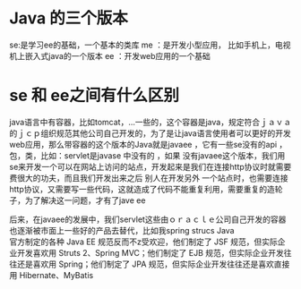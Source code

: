 # Java 的三个版本
se:是学习ee的基础，一个基本的类库
me ：是开发小型应用， 比如手机上，电视机上嵌入式java的一个版本
ee ：开发web应用的一个基础

# se 和 ee之间有什么区别
java语言中有容器，比如tomcat，...一些的，这个容器是java，规定符合ｊａｖａ的ｊｃｐ组织规范其他公司自己开发的，为了是让java语言使用者可以更好的开发web应用，那么带容器的这个版本的Java就是javaee ，它有一些se没有的api ，包，类，比如：servlet是javase 中没有的 ，如果 没有javaee这个版本，我们用se来开发一个可以在网站上访问的站点，开发起来是我们在连接http协议时就需要费很大的功夫，而且我们开发出来之后 别人在开发另外 一个站点时，也需要连接http协议，又需要写一些代码，这就造成了代码不能重复利用，需要重复的造轮子，为了解决这一问题，才有了jave ee   

后来，在javaee的发展中，我们servlet这些由ｏｒａｃｌｅ公司自己开发的容器也逐渐被市面上一些好的产品去替代，比如我spring strucs  Java              
官方制定的各种 Java EE 规范反而不z受欢迎，他们制定了 JSF 规范，但实际企业开发喜欢用 Struts 2、Spring MVC；他们制定了 EJB 规范，但实际企业开发往往还是喜欢用 Spring；他们制定了 JPA 规范，但实际企业开发往往还是喜欢直接用 Hibernate、MyBatis

